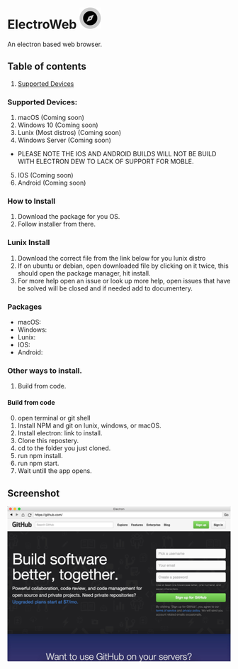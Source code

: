 # ElectroWeb ![logo](imj/EA043F8E-4920-454A-9297-E1F1AC5F8694.png)  
 
An electron based web browser.

## Table of contents
1. [Supported Devices](url)

### Supported Devices:
1. macOS (Coming soon)
2. Windows 10 (Coming soon)
3. Lunix (Most distros) (Coming soon)
4. Windows Server (Coming soon)
- PLEASE NOTE THE IOS AND ANDROID BUILDS WILL NOT BE BUILD WITH ELECTRON DEW TO LACK OF SUPPORT FOR MOBLE.
5. IOS (Coming soon)
6. Android (Coming soon)

### How to Install
1. Download the package for you OS.
2. Follow installer from there.

### Lunix Install
1. Download the correct file from the link below for you lunix distro
2. If on ubuntu or debian, open downloaded file by clicking on it twice, this should open the package manager, hit install.
3. For more help open an issue or look up more help, open issues that have be solved will be closed and if needed add to documentery.

### Packages
- macOS:
- Windows:
- Lunix:
- IOS:
- Android:

### Other ways to install.
1. Build from code.

#### Build from code
0. open terminal or git shell
1. Install NPM and git on lunix, windows, or macOS.
2. Install electron: link to install.
3. Clone this repostery.
4. cd to the folder you just cloned.
5. run npm install.
6. run npm start.
7. Wait untill the app opens.

## Screenshot

![screenshot](imj/8889FF21-6691-4C98-B373-96B622DAA454.jpeg)
